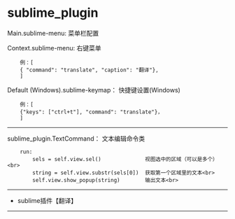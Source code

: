 # sublime_plugin

Main.sublime-menu:      菜单栏配置


Context.sublime-menu:   右键菜单


```
    例：[
    { "command": "translate", "caption": "翻译"},
    ]
```
Default (Windows).sublime-keymap：   快捷键设置(Windows)<br>
```
    例：[
    {"keys": ["ctrl+t"], "command": "translate"}，
    ]
```
***
sublime_plugin.TextCommand： 文本编辑命令类<br>
```
    run:
        sels = self.view.sel()              视图选中的区域（可以是多个）<br>
        string = self.view.substr(sels[0])  获取第一个区域里的文本<br>
        self.view.show_popup(string)        输出文本<br>
```
***
+ sublime插件【翻译】
***
